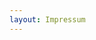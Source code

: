 ```yaml
---
layout: Impressum
---
```


<script type="text/javascript">
    ajaxload('/Impressum/Impressum/');
</script>
